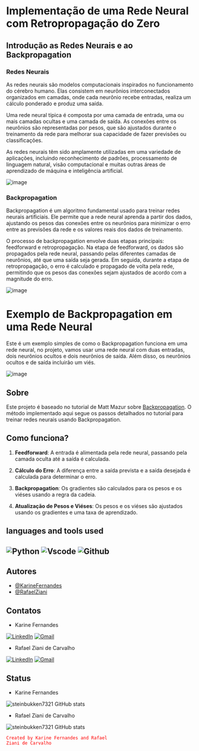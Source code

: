 # Implementação de uma Rede Neural com Retropropagação do Zero

## Introdução as Redes Neurais e ao Backpropagation

### Redes Neurais
As redes neurais são modelos computacionais inspirados no funcionamento do cérebro humano. Elas consistem em neurônios interconectados organizados em camadas, onde cada neurônio recebe entradas, realiza um cálculo ponderado e produz uma saída.

Uma rede neural típica é composta por uma camada de entrada, uma ou mais camadas ocultas e uma camada de saída. As conexões entre os neurônios são representadas por pesos, que são ajustados durante o treinamento da rede para melhorar sua capacidade de fazer previsões ou classificações.

As redes neurais têm sido amplamente utilizadas em uma variedade de aplicações, incluindo reconhecimento de padrões, processamento de linguagem natural, visão computacional e muitas outras áreas de aprendizado de máquina e inteligência artificial.

![image](https://github.com/steinbukken7321/backpropagation/assets/83385968/f1414cdf-85a4-4891-b17a-45b03d70f50d)

### Backpropagation
Backpropagation é um algoritmo fundamental usado para treinar redes neurais artificiais. Ele permite que a rede neural aprenda a partir dos dados, ajustando os pesos das conexões entre os neurônios para minimizar o erro entre as previsões da rede e os valores reais dos dados de treinamento.

O processo de backpropagation envolve duas etapas principais: feedforward e retropropagação. Na etapa de feedforward, os dados são propagados pela rede neural, passando pelas diferentes camadas de neurônios, até que uma saída seja gerada. Em seguida, durante a etapa de retropropagação, o erro é calculado e propagado de volta pela rede, permitindo que os pesos das conexões sejam ajustados de acordo com a magnitude do erro.

![image](https://github.com/steinbukken7321/backpropagation/assets/83385968/8cb303b7-5a13-4176-aab0-ef35ad6f6518)



# Exemplo de Backpropagation em uma Rede Neural

Este é um exemplo simples de como o Backpropagation funciona em uma rede neural, no projeto, vamos usar uma rede neural com duas entradas, dois neurônios ocultos e dois neurônios de saída. Além disso, os neurônios ocultos e de saída incluirão um viés.

![image](https://github.com/steinbukken7321/backpropagation/assets/83385968/55024fac-4613-47d2-bba0-566b82797fbc)

## Sobre

Este projeto é baseado no tutorial de Matt Mazur sobre [Backpropagation](https://mattmazur.com/2015/03/17/a-step-by-step-backpropagation-example/). O método implementado aqui segue os passos detalhados no tutorial para treinar redes neurais usando Backpropagation.

## Como funciona?

1. **Feedforward**: A entrada é alimentada pela rede neural, passando pela camada oculta até a saída é calculada.

2. **Cálculo do Erro**: A diferença entre a saída prevista e a saída desejada é calculada para determinar o erro.

3. **Backpropagation**: Os gradientes são calculados para os pesos e os viéses usando a regra da cadeia.

4. **Atualização de Pesos e Viéses**: Os pesos e os viéses são ajustados usando os gradientes e uma taxa de aprendizado.


## languages ​​and tools used
![Python](https://img.shields.io/badge/Python-FFD43B?style=for-the-badge&logo=python&logoColor=blue)
![Vscode](https://img.shields.io/badge/VSCode-0078D4?style=for-the-badge&logo=visual%20studio%20code&logoColor=white)
![Github](https://img.shields.io/badge/GitHub-100000?style=for-the-badge&logo=github&logoColor=white)
---

## Autores

- [@KarineFernandes](https://github.com/KaFernandes02)
- [@RafaelZiani](https://www.github.com/steinbukken7321)


## Contatos
- Karine Fernandes

[![LinkedIn](https://img.shields.io/badge/LinkedIn-7FFF00?style=for-the-badge&logo=linkedin&logoColor=000000)](https://www.linkedin.com/in/rafael-ziani-de-carvalho-a4546723a/)
[![Gmail](https://img.shields.io/badge/Gmail-7FFF00?style=for-the-badge&logo=gmail&logoColor=000000)](mailto:Rafael.ziani1@gmail.com)

- Rafael Ziani de Carvalho

[![LinkedIn](https://img.shields.io/badge/LinkedIn-000080?style=for-the-badge&logo=linkedin&logoColor=000000)](https://www.linkedin.com/in/rafael-ziani-de-carvalho-a4546723a/)
[![Gmail](https://img.shields.io/badge/Gmail-000080?style=for-the-badge&logo=gmail&logoColor=000000)](mailto:Rafael.ziani1@gmail.com)

## Status
- Karine Fernandes

![steinbukken7321 GitHub stats](https://github-readme-stats.vercel.app/api?username=KaFernandes02&theme=chartreuse-dark&show_icons=true)

- Rafael Ziani de Carvalho

![steinbukken7321 GitHub stats](https://github-readme-stats.vercel.app/api?username=steinbukken7321&theme=tokyonight&show_icons=true)


<code style="color : red">Created by Karine Fernandes and Rafael Ziani de Carvalho</code>
